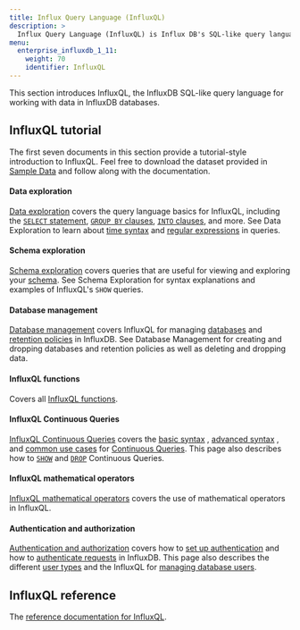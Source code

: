 ```yaml
---
title: Influx Query Language (InfluxQL)
description: >
  Influx Query Language (InfluxQL) is Influx DB's SQL-like query language.
menu:
  enterprise_influxdb_1_11:
    weight: 70
    identifier: InfluxQL
---
```


This section introduces InfluxQL, the InfluxDB SQL-like query language for
working with data in InfluxDB databases.

## InfluxQL tutorial
The first seven documents in this section provide a tutorial-style introduction
to InfluxQL.
Feel free to download the dataset provided in
[Sample Data](/enterprise_influxdb/v1.11/query_language/data_download/) and follow along
with the documentation.

#### Data exploration

[Data exploration](/enterprise_influxdb/v1.11/query_language/explore-data/) covers the
query language basics for InfluxQL, including the
[`SELECT` statement](/enterprise_influxdb/v1.11/query_language/explore-data/#the-basic-select-statement),
[`GROUP BY` clauses](/enterprise_influxdb/v1.11/query_language/explore-data/#the-group-by-clause),
[`INTO` clauses](/enterprise_influxdb/v1.11/query_language/explore-data/#the-into-clause), and more.
See Data Exploration to learn about
[time syntax](/enterprise_influxdb/v1.11/query_language/explore-data/#time-syntax) and
[regular expressions](/enterprise_influxdb/v1.11/query_language/explore-data/#regular-expressions) in
queries.

#### Schema exploration

[Schema exploration](/enterprise_influxdb/v1.11/query_language/explore-schema/) covers
queries that are useful for viewing and exploring your
[schema](/enterprise_influxdb/v1.11/concepts/glossary/#schema).
See Schema Exploration for syntax explanations and examples of InfluxQL's `SHOW`
queries.

#### Database management

[Database management](/enterprise_influxdb/v1.11/query_language/manage-database/) covers InfluxQL for managing
[databases](/enterprise_influxdb/v1.11/concepts/glossary/#database) and
[retention policies](/enterprise_influxdb/v1.11/concepts/glossary/#retention-policy-rp) in
InfluxDB.
See Database Management for creating and dropping databases and retention
policies as well as deleting and dropping data.

#### InfluxQL functions

Covers all [InfluxQL functions](/enterprise_influxdb/v1.11/query_language/functions/).

#### InfluxQL Continuous Queries

[InfluxQL Continuous Queries](/enterprise_influxdb/v1.11/query_language/continuous_queries/) covers the
[basic syntax](/enterprise_influxdb/v1.11/query_language/continuous_queries/#basic-syntax)
,
[advanced syntax](/enterprise_influxdb/v1.11/query_language/continuous_queries/#advanced-syntax)
,
and
[common use cases](/enterprise_influxdb/v1.11/query_language/continuous_queries/#continuous-query-use-cases)
for
[Continuous Queries](/enterprise_influxdb/v1.11/concepts/glossary/#continuous-query-cq).
This page also describes how to
[`SHOW`](/enterprise_influxdb/v1.11/query_language/continuous_queries/#listing-continuous-queries) and
[`DROP`](/enterprise_influxdb/v1.11/query_language/continuous_queries/#deleting-continuous-queries)
Continuous Queries.

#### InfluxQL mathematical operators

[InfluxQL mathematical operators](/enterprise_influxdb/v1.11/query_language/math_operators/)
covers the use of mathematical operators in InfluxQL.

#### Authentication and authorization

[Authentication and authorization](/enterprise_influxdb/v1.11/administration/authentication_and_authorization/) covers how to
[set up authentication](/enterprise_influxdb/v1.11/administration/authentication_and_authorization/#set-up-authentication)
and how to
[authenticate requests](/enterprise_influxdb/v1.11/administration/authentication_and_authorization/#authenticate-requests) in InfluxDB.
This page also describes the different
[user types](/enterprise_influxdb/v1.11/administration/authentication_and_authorization/#user-types-and-privileges) and the InfluxQL for
[managing database users](/enterprise_influxdb/v1.11/administration/authentication_and_authorization/#user-management-commands).

## InfluxQL reference

The [reference documentation for InfluxQL](/enterprise_influxdb/v1.11/query_language/spec/).
